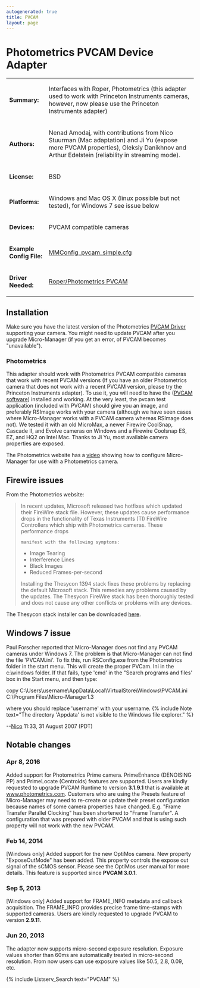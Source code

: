 ```yaml
---
autogenerated: true
title: PVCAM
layout: page
---
```


# Photometrics PVCAM Device Adapter

<table>
<tr>
<td markdown="1">

**Summary:**

</td>
<td markdown="1">

Interfaces with Roper, Photometrics (this adapter used to work with
Princeton Instruments cameras, however, now please use the Princeton
Instruments adapter)

</td>
</tr>
<tr>
<td markdown="1">

**Authors:**

</td>
<td markdown="1">

Nenad Amodaj, with contributions from Nico Stuurman (Mac adaptation) and
Ji Yu (expose more PVCAM properties), Oleksiy Danikhnov and Arthur
Edelstein (reliability in streaming mode).

</td>
</tr>
<tr>
<td markdown="1">

**License:**

</td>
<td markdown="1">

BSD

</td>
</tr>
<tr>
<td markdown="1">

**Platforms:**

</td>
<td markdown="1">

Windows and Mac OS X (linux possible but not tested), for Windows 7 see
issue below

</td>
</tr>
<tr>
<td markdown="1">

**Devices:**

</td>
<td markdown="1">

PVCAM compatible cameras

</td>
</tr>
<tr>
<td markdown="1">

**Example Config File:**

</td>
<td markdown="1">

[MMConfig_pvcam_simple.cfg](media/MMConfig_pvcam_simple.cfg "wikilink")

</td>
</tr>
<tr>
<td markdown="1">

**Driver Needed:**

</td>
<td markdown="1">

[Roper/Photometrics
PVCAM](http://www.photomet.com/support/downloads/index.php)

</td>
</tr>
</table>

## Installation

Make sure you have the latest version of the Photometrics [PVCAM
Driver](https://www.photometrics.com/support/software/) supporting your
camera. You might need to update PVCAM after you upgrade Micro-Manager
(if you get an error, of PVCAM becomes "unavailable").

### Photometrics

This adapter should work with Photometrics PVCAM compatible cameras that
work with recent PVCAM versions (If you have an older Photometrics
camera that does not work with a recent PVCAM version, please try the
Princeton Instruments adapter). To use it, you will need to have the
([PVCAM
software](http://www.photometrics.com/support/downloads/index.php))
installed and working. At the very least, the pvcam test application
(included with PVCAM) should give you an image, and preferably RSImage
works with your camera (although we have seen cases where Micro-Manager
works with a PVCAM camera whereas RSImage does not). We tested it with
an old MicroMax, a newer Firewire CoolSnap, Cascade II, and Evolve
cameras on Windows and a Firewire Coolsnap ES, EZ, and HQ2 on Intel Mac.
Thanks to Ji Yu, most available camera properties are exposed.

The Photometrics website has a
[video](http://www.photometrics.com/resources/videos/photometrics-micro-manager)
showing how to configure Micro-Manager for use with a Photometrics
camera.

## Firewire issues

From the Photometrics website:

> In recent updates, Microsoft released two hotfixes which updated their
> FireWire stack file. However, these updates cause performance drops in
> the functionality of Texas Instruments (TI) FireWire Controllers which
> ship with Photometrics cameras. These performance drops
>
> `manifest with the following symptoms:`
>
> -   Image Tearing
> -   Interference Lines
> -   Black Images
> -   Reduced Frames-per-second
>
> Installing the Thesycon 1394 stack fixes these problems by replacing
> the default Microsoft stack. This remedies any problems caused by the
> updates. The Thesycon FireWire stack has been thoroughly tested and
> does not cause any other conflicts or problems with any devices.

The Thesycon stack installer can be downloaded
[here](http://www.photomet.com/support/downloads/index.php).

## Windows 7 issue

Paul Forscher reported that Micro-Manager does not find any PVCAM
cameras under Windows 7. The problem is that Micro-Manager can not find
the file 'PVCAM.ini'. To fix this, run RSConfig.exe from the
Photometrics folder in the start menu. This will create the proper
PVCam. Ini in the c:\\windows folder. If that fails, type 'cmd' in the
"Search programs and files' box in the Start menu, and then type:

copy
C:\\Users\\username\\AppData\\Local\\VirtualStore\\Windows\\PVCAM.ini
C:\\Program Files\\Micro-Manager1.3

where you should replace 'username' with your username.
{% include Note text="The directory 'Appdata' is not visible to the Windows file explorer." %}

--[Nico](User:Nico "wikilink") 11:33, 31 August 2007 (PDT)

## Notable changes

### Apr 8, 2016

Added support for Photometrics Prime camera. PrimeEnhance (DENOISING PP)
and PrimeLocate (Centroids) features are supported. Users are kindly
requested to upgrade PVCAM Runtime to version **3.1.9.1** that is
available at www.photometrics.com. Customers who are using the Presets
feature of Micro-Manager may need to re-create or update their preset
configuration because names of some camera properties have changed. E.g.
"Frame Transfer Parallel Clocking" has been shortened to "Frame
Transfer". A configuration that was prepared with older PVCAM and that
is using such property will not work with the new PVCAM.

### Feb 14, 2014

\[Windows only\] Added support for the new OptiMos camera. New property
"ExposeOutMode" has been added. This property controls the expose out
signal of the sCMOS sensor. Please see the OptiMos user manual for more
details. This feature is supported since **PVCAM 3.0.1**.

### Sep 5, 2013

\[Windows only\] Added support for FRAME\_INFO metadata and callback
acquisition. The FRAME\_INFO provides precise frame time-stamps with
supported cameras. Users are kindly requested to upgrade PVCAM to
version **2.9.11**.

### Jun 20, 2013

The adapter now supports micro-second exposure resolution. Exposure
values shorter than 60ms are automatically treated in micro-second
resolution. From now users can use exposure values like 50.5, 2.8, 0.09,
etc.

{% include Listserv_Search text="PVCAM" %}

